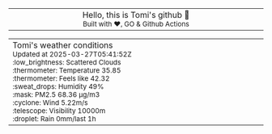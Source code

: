
<div align="center">
<table>
<tbody>
<td align="center">
<img width="2000" height="0"><br>
Hello, this is Tomi's github 👋<br>
<sup>Built with ❤️, GO & Github Actions</sup><br>
<img width="2000" height="0">
</td>
</tbody>
</table>
</div>
<table>
<tbody>
<td align="left">
<img width="2000" height="0"><br>
Tomi's weather conditions<br>
<sup>Updated at 2025-03-27T05:41:52Z</sup><br>
<sup>:low_brightness: Scattered Clouds</sup><br>
<sup>:thermometer: Temperature 35.85 </sup><br>
<sup>:thermometer: Feels like 42.32</sup><br>
<sup>:sweat_drops: Humidity 49%</sup><br>
<sup>:mask: PM2.5 68.36 μg/m3</sup><br>
<sup>:cyclone: Wind 5.22m/s </sup><br>
<sup>:telescope: Visibility 10000m </sup><br>
<sup>:droplet: Rain 0mm/last 1h </sup><br>
<img width="2000" height="0">
</td>
<td align="left">
<img width="2000" height="0"><br>
<br>
<img width="2000" height="0">
</td>
</tbody>
</table>
</div>
    